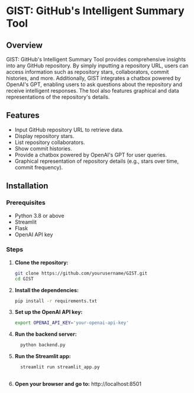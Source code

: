 # GIST: GitHub's Intelligent Summary Tool

## Overview

GIST: GitHub's Intelligent Summary Tool provides comprehensive insights into any GitHub repository. By simply inputting a repository URL, users can access information such as repository stars, collaborators, commit histories, and more. Additionally, GIST integrates a chatbox powered by OpenAI's GPT, enabling users to ask questions about the repository and receive intelligent responses. The tool also features graphical and data representations of the repository's details.

## Features

- Input GitHub repository URL to retrieve data.
- Display repository stars.
- List repository collaborators.
- Show commit histories.
- Provide a chatbox powered by OpenAI's GPT for user queries.
- Graphical representation of repository details (e.g., stars over time, commit frequency).


## Installation

### Prerequisites
- Python 3.8 or above
- Streamlit
- Flask
- OpenAI API key

### Steps

1. **Clone the repository:**
   ```bash
   git clone https://github.com/yourusername/GIST.git
   cd GIST
   
   
2. **Install the dependencies:**
   ```bash
   pip install -r requirements.txt
   
3. **Set up the OpenAI API key:**

   ```bash
   export OPENAI_API_KEY='your-openai-api-key'

4. **Run the backend server:**
   ```bash
     python backend.py

5. **Run the Streamlit app:**
   ```bash
     streamlit run streamlit_app.py
      
6. **Open your browser and go to:** http://localhost:8501
